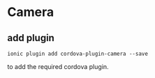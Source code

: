# Camera

## add plugin

    ionic plugin add cordova-plugin-camera --save

to add the required cordova plugin.
